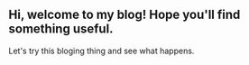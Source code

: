 ## Hi, welcome to my blog! Hope you'll find something useful.
Let's try this bloging thing and see what happens.
